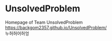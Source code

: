 # UnsolvedProblem
Homepage of Team UnsolvedProblem
<br>
https://backgom2357.github.io/UnsolvedProblem/  
누허허어허엉
